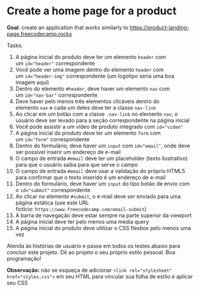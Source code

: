 # Create a home page for a product

**Goal**: create an application that works similarly to https://product-landing-page.freecodecamp.rocks

Tasks:

1. A página inicial do produto deve ter um elemento `header` com um `id="header"` correspondente
2. Você pode ver uma imagem dentro do elemento `header` com um `id="header-img"` correspondente (um logotipo seria uma boa imagem aqui)
3. Dentro do elemento `#header`, deve haver um elemento `nav` com um `id="nav-bar"` correspondente
4. Deve haver pelo menos três elementos clicáveis dentro do elemento `nav` e cada um deles deve ter a classe `nav-link`
5. Ao clicar em um botão com a classe `.nav-link` no elemento `nav`, o usuário deve ser levado para a seção correspondente na página inicial
6. Você pode assistir a um vídeo de produto integrado com `id="video"`
7. A página inicial do produto deve ter um elemento `form` com um `id="form"` correspondente
8. Dentro do formulário, deve haver um `input` com `id="email"`, onde deve ser possível inserir um endereço de e-mail
9. O campo de entrada `#email` deve ter um placeholder (texto ilustrativo) para que o usuário saiba para que serve o campo
10. O campo de entrada `#email` deve usar a validação do próprio HTML5 para confirmar que o texto inserido é um endereço de e-mail
11. Dentro do formulário, deve haver um `input` do tipo botão de envio com o `id="submit"` correspondente
12. Ao clicar no elemento `#submit`, o e-mail deve ser enviado para uma página estática (use este URL fictício: `https://www.freecodecamp.com/email-submit`)
13. A barra de navegação deve estar sempre na parte superior da viewport
14. A página inicial deve ter pelo menos uma media query
15. A página inicial do produto deve utilizar o CSS flexbox pelo menos uma vez

Atenda às histórias de usuário e passe em todos os testes abaixo para concluir este projeto. Dê ao projeto o seu próprio estilo pessoal. Boa programação!

**Observação:** não se esqueça de adicionar `<link rel="stylesheet" href="styles.css">` em seu HTML para vincular sua folha de estilo e aplicar seu CSS
